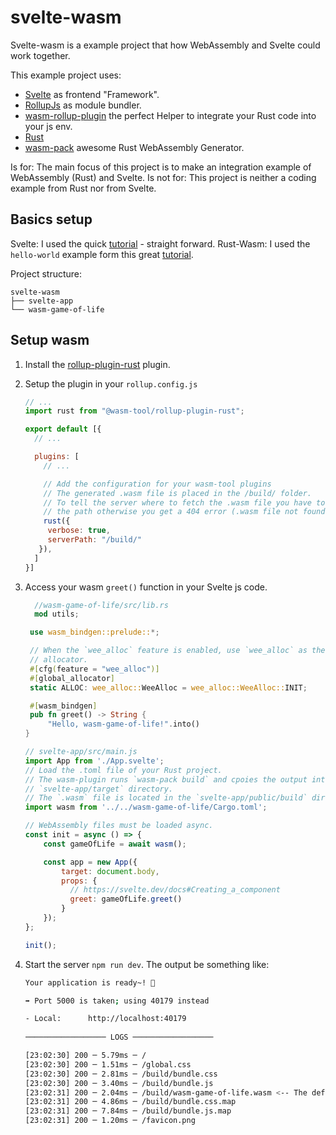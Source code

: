# svelte-wasm

Svelte-wasm is a example project that how WebAssembly and Svelte could work
together.

This example project uses:
- [Svelte](https://svelte.dev/) as frontend "Framework".
- [RollupJs](https://rollupjs.org/guide/en/) as module bundler.
- [wasm-rollup-plugin](https://github.com/wasm-tool/rollup-plugin-rust) the perfect Helper to integrate your Rust code into your js env.
- [Rust](https://www.rust-lang.org/)
- [wasm-pack](https://github.com/rustwasm/wasm-pack) awesome Rust WebAssembly Generator.

Is for: The main focus of this project is to make an integration example of WebAssembly (Rust) and Svelte.
Is not for: This project is neither a coding example from Rust nor from Svelte.

## Basics setup
Svelte: I used the quick [tutorial](https://svelte.dev/blog/the-easiest-way-to-get-started) - straight forward.
Rust-Wasm: I used the `hello-world` example form this great [tutorial](https://rustwalsm.github.io/docs/book/game-of-life/hello-world.html).

Project structure:
```
svelte-wasm
├── svelte-app
└── wasm-game-of-life
```

## Setup wasm
1. Install the [rollup-plugin-rust](https://github.com/wasm-tool/rollup-plugin-rust) plugin.
2. Setup the plugin in your `rollup.config.js`
   ```js
   // ...
   import rust from "@wasm-tool/rollup-plugin-rust";

   export default [{
     // ...

     plugins: [
       // ...

       // Add the configuration for your wasm-tool plugins
       // The generated .wasm file is placed in the /build/ folder.
       // To tell the server where to fetch the .wasm file you have to specify
       // the path otherwise you get a 404 error (.wasm file not found).
       rust({
        verbose: true,
        serverPath: "/build/"
      }),
     ]
   }]
   ```
3. Access your wasm `greet()` function in your Svelte js code.
   ```rust
     //wasm-game-of-life/src/lib.rs
     mod utils;

    use wasm_bindgen::prelude::*;

    // When the `wee_alloc` feature is enabled, use `wee_alloc` as the global
    // allocator.
    #[cfg(feature = "wee_alloc")]
    #[global_allocator]
    static ALLOC: wee_alloc::WeeAlloc = wee_alloc::WeeAlloc::INIT;

    #[wasm_bindgen]
    pub fn greet() -> String {
        "Hello, wasm-game-of-life!".into()
   }
   ```

   ```js
   // svelte-app/src/main.js
   import App from './App.svelte';
   // Load the .toml file of your Rust project.
   // The wasm-plugin runs `wasm-pack build` and cpoies the output into
   // `svelte-app/target` directory.
   // The `.wasm` file is located in the `svelte-app/public/build` dir.
   import wasm from '../../wasm-game-of-life/Cargo.toml';

   // WebAssembly files must be loaded async.
   const init = async () => {
       const gameOfLife = await wasm();

       const app = new App({
           target: document.body,
           props: {
             // https://svelte.dev/docs#Creating_a_component
             greet: gameOfLife.greet()
           }
       });
   };

   init();
   ```
4. Start the server `npm run dev`.
   The output be something like:
   ```bash
   Your application is ready~! 🚀

   ➡ Port 5000 is taken; using 40179 instead

   - Local:      http://localhost:40179
 
   ────────────────── LOGS ──────────────────

   [23:02:30] 200 ─ 5.79ms ─ /
   [23:02:30] 200 ─ 1.51ms ─ /global.css
   [23:02:30] 200 ─ 2.81ms ─ /build/bundle.css
   [23:02:30] 200 ─ 3.40ms ─ /build/bundle.js
   [23:02:31] 200 ─ 2.04ms ─ /build/wasm-game-of-life.wasm <-- The defined build path in your rollup.config.js file.
   [23:02:31] 200 ─ 4.86ms ─ /build/bundle.css.map
   [23:02:31] 200 ─ 7.84ms ─ /build/bundle.js.map
   [23:02:31] 200 ─ 1.20ms ─ /favicon.png
   ```
